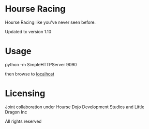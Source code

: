 Hourse Racing
============
Hourse Racing like you've never seen before.

Updated to version 1.10

Usage
============
python -m SimpleHTTPServer 9090 

then browse to <a href="http://localhost:9090">localhost</a>

Licensing
============
Joint collaboration under Hourse Dojo Development Studios and Little Dragon Inc

All rights reserved
